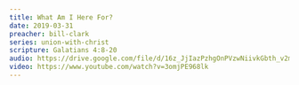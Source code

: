 ```yaml
---
title: What Am I Here For?
date: 2019-03-31
preacher: bill-clark
series: union-with-christ
scripture: Galatians 4:8-20
audio: https://drive.google.com/file/d/16z_JjIazPzhgOnPVzwNiivkGbth_v2m3/view
video: https://www.youtube.com/watch?v=3omjPE968lk
---
```


